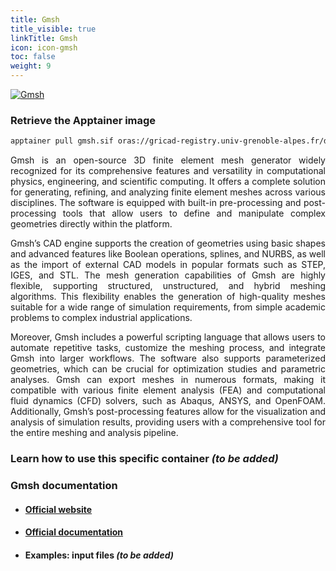 ```yaml
---
title: Gmsh
title_visible: true
linkTitle: Gmsh
icon: icon-gmsh
toc: false
weight: 9
---
```


<a href="https://gmsh.info/" target="_blank">
    <img alt="Gmsh" class="logo-gmsh">
</a>

### Retrieve the Apptainer image

```bash
apptainer pull gmsh.sif oras://gricad-registry.univ-grenoble-alpes.fr/diamond/apptainer/apptainer-singularity-projects/gmsh.sif:latest
```

<div align="justify">

Gmsh is an open-source 3D finite element mesh generator widely recognized for its comprehensive features and versatility in computational physics, engineering, and scientific computing. It offers a complete solution for generating, refining, and analyzing finite element meshes across various disciplines. The software is equipped with built-in pre-processing and post-processing tools that allow users to define and manipulate complex geometries directly within the platform.

Gmsh’s CAD engine supports the creation of geometries using basic shapes and advanced features like Boolean operations, splines, and NURBS, as well as the import of external CAD models in popular formats such as STEP, IGES, and STL. The mesh generation capabilities of Gmsh are highly flexible, supporting structured, unstructured, and hybrid meshing algorithms. This flexibility enables the generation of high-quality meshes suitable for a wide range of simulation requirements, from simple academic problems to complex industrial applications.

Moreover, Gmsh includes a powerful scripting language that allows users to automate repetitive tasks, customize the meshing process, and integrate Gmsh into larger workflows. The software also supports parameterized geometries, which can be crucial for optimization studies and parametric analyses. Gmsh can export meshes in numerous formats, making it compatible with various finite element analysis (FEA) and computational fluid dynamics (CFD) solvers, such as Abaqus, ANSYS, and OpenFOAM. Additionally, Gmsh’s post-processing features allow for the visualization and analysis of simulation results, providing users with a comprehensive tool for the entire meshing and analysis pipeline.

</div>

### Learn how to use this specific container _(to be added)_

### Gmsh documentation

- #### <a href="https://gmsh.info/" target="_blank">Official website</a>

- #### <a href="https://gmsh.info/#Documentation" target="_blank">Official documentation</a>

- #### Examples: input files _(to be added)_
